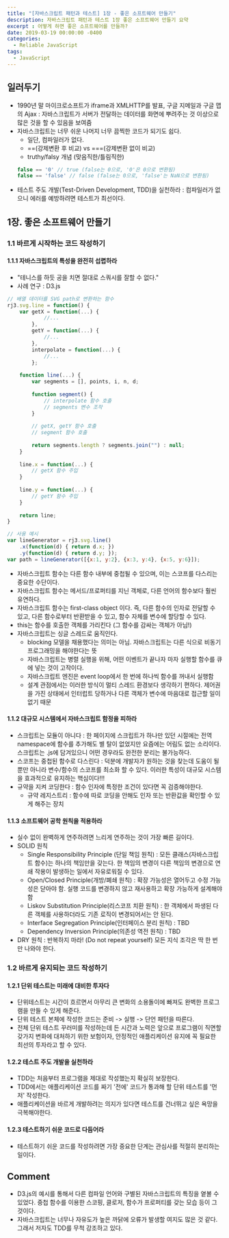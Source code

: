 ```yaml
---
title: "[자바스크립트 패턴과 테스트] 1장 - 좋은 소프트웨어 만들기"
description: 자바스크립트 패턴과 테스트 1장 좋은 소프트웨어 만들기 요약
excerpt : 어떻게 하면 좋은 소프트웨어를 만들까?
date: 2019-03-19 00:00:00 -0400
categories:
  - Reliable JavaScript
tags:
  - JavaScript
---
```


## 일러두기
* 1990년 말 마이크로소프트가 iframe과 XMLHTTP를 발표, 구글 지메일과 구글 맵의 Ajax : 자바스크립트가 서버가 전달하는 데이터를 화면에 뿌려주는 것 이상으로 많은 것을 할 수 있음을 보여줌
* 자바스크립트는 너무 쉬운 나머지 너무 끔찍한 코드가 되기도 쉽다.
    * 일단, 컴파일러가 없다.
    * ==(강제변환 후 비교) vs ===(강제변환 없이 비교)
    * truthy/falsy 개념 (맞음직한/틀림직한)
    ```javascript
    false == '0' // true (false는 0으로, '0'은 0으로 변환됨)
    false == 'false' // false (false는 0으로, 'false'는 NaN으로 변환됨)    
    ```
* 테스트 주도 개발(Test-Driven Development, TDD)을 실천하라 : 컴파일러가 없으니 에러를 예방하려면 테스트가 최선이다.


## 1장. 좋은 소프트웨어 만들기

### 1.1 바르게 시작하는 코드 작성하기

#### 1.1.1 자바스크립트의 특성을 완전히 섭렵하라
* "테니스를 하듯 공을 치면 절대로 스쿼시를 잘할 수 없다."
* 사례 연구 : D3.js
```javascript
// 배열 데이터를 SVG path로 변환하는 함수
rj3.svg.line = function() {
    var getX = function(...) {
            //...
        },
        getY = function(...) {
            //...
        },
        interpolate = function(...) {
            //...
        };
    
    function line(...) {
        var segments = [], points, i, n, d;
        
        function segment() {
            // interpolate 함수 호출
            // segments 변수 조작
        }
        
        // getX, getY 함수 호출
        // segment 함수 호출
        
        return segments.length ? segments.join("") : null;
    }
    
    line.x = function(...) {
        // getX 함수 주입
    }
    
    line.y = function(...) {
        // getY 함수 주입
    }
    
    return line;
}
```
```javascript
// 사용 예시
var lineGenerator = rj3.svg.line()
    .x(function(d) { return d.x; })
    .y(function(d) { return d.y; });
var path = lineGenerator([{x:1, y:2}, {x:3, y:4}, {x:5, y:6}]);
```
* 자바스크립트 함수는 다른 함수 내부에 중첩될 수 있으며, 이는 스코프를 다스리는 중요한 수단이다.
* 자바스크립트 함수는 메서드/프로퍼티를 지닌 객체로, 다른 언어의 함수보다 훨씬 유연하다.
* 자바스크립트 함수는 first-class object 이다. 즉, 다른 함수의 인자로 전달할 수 있고, 다른 함수로부터 반환받을 수 있고, 함수 자체를 변수에 할당할 수 있다.
* this는 함수를 호출한 객체를 가리킨다 (그 함수를 감싸는 객체가 아님!)
* 자바스크립트는 싱글 스레드로 움직인다.
    * blocking 모델을 채용했다는 의미는 아님. 자바스크립트는 다른 식으로 비동기 프로그래밍을 해야한다는 뜻
    * 자바스크립트는 병렬 실행을 위해, 어떤 이벤트가 끝나자 마자 실행할 함수를 큐에 넣는 것이 고작이다.
    * 자바스크립트 엔진은 event loop에서 한 번에 하나씩 함수를 꺼내서 실행함
    * 설계 관점에서는 이러한 방식이 멀티 스레드 환경보다 생각하기 편하다. 제어권을 가진 상태에서 인터럽트 당하거나 다른 객체가 변수에 마음대로 접근할 일이 없기 때문

#### 1.1.2 대규모 시스템에서 자바스크립트 함정을 피하라
* 스크립트는 모듈이 아니다 : 한 페이지에 스크립트가 하나만 있던 시절에는 전역 namespace에 함수를 추가해도 별 탈이 없었지만 요즘에는 어림도 없는 소리이다. 스크립트는 .js에 담겨있으니 어떤 경우라도 완전한 분리는 불가능하다.
* 스코프는 중첩된 함수로 다스린다 : 덕분에 개발자가 원하는 것을 찾는데 도움이 될 뿐만 아니라 변수/함수의 스코프를 최소화 할 수 있다. 이러한 특성이 대규모 시스템을 효과적으로 유지하는 핵심이다!!!
* 규약을 지켜 코딩한다 : 함수 인자에 특정한 조건이 있다면 꼭 검증해야한다.
    * 규약 레지스트리 : 함수에 따로 코딩을 안해도 인자 또는 반환값을 확인할 수 있게 해주는 장치

#### 1.1.3 소프트웨어 공학 원칙을 적용하라
* 실수 없이 완벽하게 연주하려면 느리게 연주하는 것이 가장 빠른 길이다.
* SOLID 원칙
    * Single Responsibility Principle (단일 책임 원칙) : 모든 클래스(자바스크립트 함수)는 하나의 책임만을 갖는다. 한 책임의 변경이 다른 책임의 변경으로 연쇄 작용이 발생하는 일에서 자유로워질 수 있다.
    * Open/Closed Principle(개방/폐쇄 원칙) : 확장 가능성은 열어두고 수정 가능성은 닫아야 함. 실행 코드를 변경하지 않고 재사용하고 확장 가능하게 설계해야 함
    * Liskov Substitution Principle(리스코프 치환 원칙) : 한 객체에서 파생된 다른 객체를 사용하더라도 기존 로직이 변경되어서는 안 된다.
    * Interface Segregation Principle(인터페이스 분리 원칙) : TBD
    * Dependency Inversion Principle(의존성 역전 원칙) : TBD
* DRY 원칙 : 반복하지 마라! (Do not repeat yourself) 모든 지식 조각은 딱 한 번만 나와야 한다.

### 1.2 바르게 유지되는 코드 작성하기

#### 1.2.1 단위 테스트는 미래에 대비한 투자다

* 단위테스트는 시간이 흐르면서 아무리 큰 변화의 소용돌이에 빠져도 완벽한 프로그램을 만들 수 있게 해준다.
* 단위 테스트 본체에 작성한 코드는 준비 -> 실행 -> 단언 패턴을 따른다.
* 전체 단위 테스트 꾸러미를 작성하는데 든 시간과 노력은 앞으로 프로그램이 직면할 갖가지 변화에 대처하기 위한 보험이자, 안정적인 애플리케이션 유지에 꼭 필요한 최선의 투자라고 할 수 있다.

#### 1.2.2 테스트 주도 개발을 실천하라

* TDD는 처음부터 프로그램을 제대로 작성했는지 확실히 보장한다.
* TDD에서는 애플리케이션 코드를 짜기 '전에' 코드가 통과해 할 단위 테스트를 '먼저' 작성한다.
* 애플리케이션을 바르게 개발하려는 의지가 있다면 테스트를 건너뛰고 싶은 욕망을 극복해야한다.

#### 1.2.3 테스트하기 쉬운 코드로 다듬어라

* 테스트하기 쉬운 코드를 작성하려면 가장 중요한 단계는 관심사를 적절히 분리하는 일이다.

## Comment
* D3.js의 예시를 통해서 다른 컴파일 언어와 구별된 자바스크립트의 특징을 옅볼 수 있었다. 중첩 함수를 이용한 스코핑, 클로저, 함수가 프로퍼티를 갖는 모습 등이 그것이다.
* 자바스크립트는 너무나 자유도가 높은 까닭에 오류가 발생할 여지도 많은 것 같다. 그래서 저자도 TDD를 무척 강조하고 있다. 